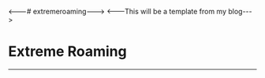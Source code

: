 <---# extremeroaming--->
<---This will be a template from my blog--->
<!DOCTYPE HTML>
<HTML lang="en">
  <style>
    
  </style>
  <head>
    <meta charset="utf-8">
    <h1>Extreme Roaming</h1>
  </head>
  <hr>
  <body>
  <p></p>
  </body>
